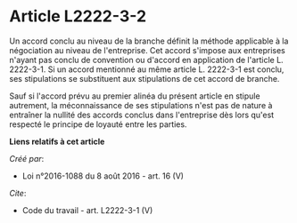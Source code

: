 # Article L2222-3-2

Un accord conclu au niveau de la branche définit la méthode applicable à la négociation au niveau de l'entreprise. Cet accord
s'impose aux entreprises n'ayant pas conclu de convention ou d'accord en application de l'article L. 2222-3-1. Si un accord
mentionné au même article L. 2222-3-1 est conclu, ses stipulations se substituent aux stipulations de cet accord de branche. 

Sauf si l'accord prévu au premier alinéa du présent article en stipule autrement, la méconnaissance de ses stipulations n'est
pas de nature à entraîner la nullité des accords conclus dans l'entreprise dès lors qu'est respecté le principe de loyauté
entre les parties.

**Liens relatifs à cet article**

_Créé par_:

  - Loi n°2016-1088 du 8 août 2016 - art. 16 (V)

_Cite_:

  - Code du travail - art. L2222-3-1 (V)
